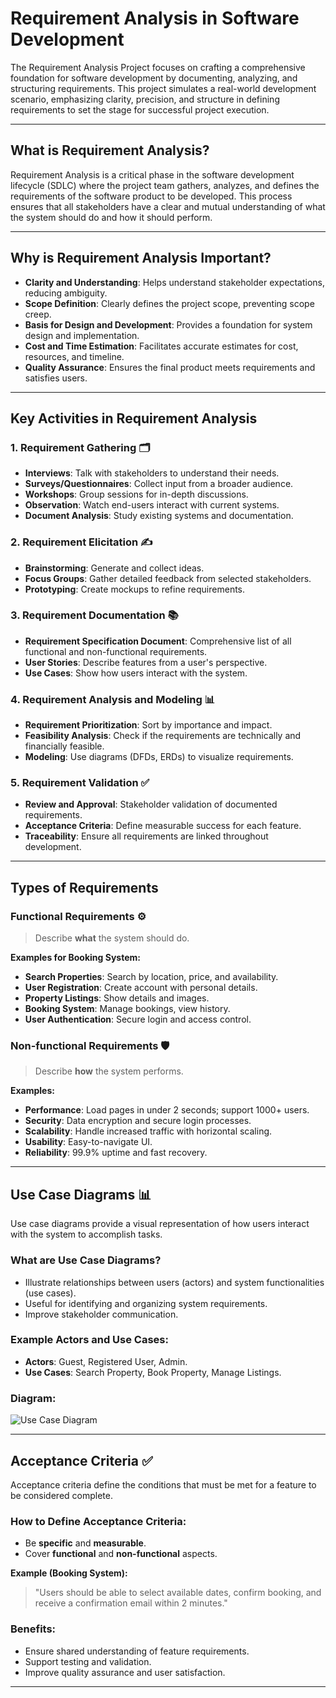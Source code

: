 
# Requirement Analysis in Software Development

The Requirement Analysis Project focuses on crafting a comprehensive foundation for software development by documenting, analyzing, and structuring requirements. This project simulates a real-world development scenario, emphasizing clarity, precision, and structure in defining requirements to set the stage for successful project execution.

---

## What is Requirement Analysis?

Requirement Analysis is a critical phase in the software development lifecycle (SDLC) where the project team gathers, analyzes, and defines the requirements of the software product to be developed. This process ensures that all stakeholders have a clear and mutual understanding of what the system should do and how it should perform.

---

## Why is Requirement Analysis Important?

- **Clarity and Understanding**: Helps understand stakeholder expectations, reducing ambiguity.
- **Scope Definition**: Clearly defines the project scope, preventing scope creep.
- **Basis for Design and Development**: Provides a foundation for system design and implementation.
- **Cost and Time Estimation**: Facilitates accurate estimates for cost, resources, and timeline.
- **Quality Assurance**: Ensures the final product meets requirements and satisfies users.

---

## Key Activities in Requirement Analysis

### 1. Requirement Gathering 🗂️

- **Interviews**: Talk with stakeholders to understand their needs.
- **Surveys/Questionnaires**: Collect input from a broader audience.
- **Workshops**: Group sessions for in-depth discussions.
- **Observation**: Watch end-users interact with current systems.
- **Document Analysis**: Study existing systems and documentation.

### 2. Requirement Elicitation ✍️

- **Brainstorming**: Generate and collect ideas.
- **Focus Groups**: Gather detailed feedback from selected stakeholders.
- **Prototyping**: Create mockups to refine requirements.

### 3. Requirement Documentation 📚

- **Requirement Specification Document**: Comprehensive list of all functional and non-functional requirements.
- **User Stories**: Describe features from a user's perspective.
- **Use Cases**: Show how users interact with the system.

### 4. Requirement Analysis and Modeling 📊

- **Requirement Prioritization**: Sort by importance and impact.
- **Feasibility Analysis**: Check if the requirements are technically and financially feasible.
- **Modeling**: Use diagrams (DFDs, ERDs) to visualize requirements.

### 5. Requirement Validation ✅

- **Review and Approval**: Stakeholder validation of documented requirements.
- **Acceptance Criteria**: Define measurable success for each feature.
- **Traceability**: Ensure all requirements are linked throughout development.

---

## Types of Requirements

### Functional Requirements ⚙️

> Describe **what** the system should do.

**Examples for Booking System:**
- **Search Properties**: Search by location, price, and availability.
- **User Registration**: Create account with personal details.
- **Property Listings**: Show details and images.
- **Booking System**: Manage bookings, view history.
- **User Authentication**: Secure login and access control.

### Non-functional Requirements 🛡️

> Describe **how** the system performs.

**Examples:**
- **Performance**: Load pages in under 2 seconds; support 1000+ users.
- **Security**: Data encryption and secure login processes.
- **Scalability**: Handle increased traffic with horizontal scaling.
- **Usability**: Easy-to-navigate UI.
- **Reliability**: 99.9% uptime and fast recovery.

---

## Use Case Diagrams 📊

Use case diagrams provide a visual representation of how users interact with the system to accomplish tasks.

### What are Use Case Diagrams?

- Illustrate relationships between users (actors) and system functionalities (use cases).
- Useful for identifying and organizing system requirements.
- Improve stakeholder communication.

### Example Actors and Use Cases:
- **Actors**: Guest, Registered User, Admin.
- **Use Cases**: Search Property, Book Property, Manage Listings.

### Diagram:

![Use Case Diagram](https://chatgpt.com/s/m_685e88791a7c81918a7f8074aa1726bd)

---

## Acceptance Criteria ✅

Acceptance criteria define the conditions that must be met for a feature to be considered complete.

### How to Define Acceptance Criteria:

- Be **specific** and **measurable**.
- Cover **functional** and **non-functional** aspects.

**Example (Booking System):**
> "Users should be able to select available dates, confirm booking, and receive a confirmation email within 2 minutes."

### Benefits:

- Ensure shared understanding of feature requirements.
- Support testing and validation.
- Improve quality assurance and user satisfaction.

---
